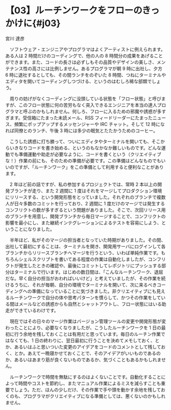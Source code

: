 # 【03】ルーチンワークをフローのきっかけに{#j03}

<div class="author">宮川 達彦</div>

　ソフトウェア・エンジニアやプログラマはよくアーティストに例えられます。ある人は 2 時間だけのコーディングで、他の人の 8 時間分の成果をあげることができます。また、コードの長さは必ずしもその品質やデザインの美しさ、メンテナンス性の高さには比例しません。あるプログラマが朝 9 時に出社し、夕方 6 時に退社するとしても、その間ランチをのぞいた 8 時間、つねにターミナルやエディタを開いてコーディングしつづける、というのはむしろ稀な部類でしょう。

　周りの妨げがなくコーディングに没頭している状態を「フロー状態」と呼びますが、このフロー状態に何の苦労もなく突入できるエンジニアを本当の達人プログラマと呼ぶのかもしれません。何しろ、フローに入るための邪魔や誘惑が多すぎます。受信箱にたまった未読メール、RSS フィードリーダーにたまったニュース、頻繁にポップアップするメッセンジャーや IRC チャット。そして 12 時になれば同僚とのランチ、午後 3 時には多少の眠気とたたかうためのコーヒー。

　こうした誘惑に打ち勝って、ついにエディタやターミナルを開いても、そこからいきなりコードを書き始める、というのもなかなか難しいものです。どんな運動でも準備運動や助走が必要なように、コードを書くという（クリエイティブな！）作業の前にも、そのための準備が必要です。この準備はどんなものでもいいのですが、「ルーチンワーク」をこの準備として利用すると便利なことがあります。

　2 年ほど前の話ですが、私の参加するプロジェクトでは、常時 2 本以上の開発ブランチが走り、また 2 週間に 1 度はそれをマージしてプロダクション環境にリリースする、という開発形態をとっていました。それぞれのブランチで複数人が日々多数のコミットを行っており、2 週間に 1 度だけのマージでは発生するコンフリクトの数が多すぎるという問題がありました。そこで、次回リリース用のブランチを用意し、開発ブランチから毎日マージすることで、コンフリクトの影響を最小にし、また継続インテグレーションによるテストを容易にしよう、ということになりました。

　半年ほど、私がそのマージの担当者となっていた時期がありました。その間、出社して最初にすることは、ターミナルを開き、開発用サーバにログインして各ブランチからリリースブランチへマージを行うという、いわば単純作業です。もちろんシェルスクリプトを書いてある程度の作業は自動化しましたが、コンフリクトが発生したときの確認や、最後にコミットしてレポジトリにプッシュする部分はターミナルで行います。はじめの数日間は、「こんなルーチンワーク、退屈だな。早く自分の担当がおわればいいけど」と考えていましたが、その作業を続けるうちに、それが毎朝、自分の環境でターミナルを開いて、次に来るべきコーディングへの準備になっていることに気づきました。非クリエイティブにも見えるルーチンワークで自分の体や思考パターンを慣らして、かつその作業をしている間はメールなどの誘惑からも自然とシャットアウトし、フロー状態にはいる助走ができているわけです。

　現在ではその日々のマージ作業はバージョン管理ツールの変更や開発形態が変わったことにより、必要なくなりましたが、こうしたルーチンワークを 1 日の最初に行う余地を残しておくことは有用だと思っています。毎日のルーチン作業ではなくても、1 日の終わりに、翌日最初に行うことを決めてメモしておく、とか、あるいはふと思いついた変更のアイデアをコードのコメントとして残しておく、とか。あえて一晩寝かせておくことで、そのアイデアがいいものであるのか、あるいはあまり筋が良くないものであるか、気づくこともあるかもしれません。

　ルーチンワークで時間を無駄にするのはよくないことです。自動化することによって時間やコストを節約し、またマニュアル作業によるミスを減らすことも重要でしょう。ただ、ほんの少しだけ、その作業で手や頭を動かす余地を残しておくのも、プログラマがクリエイティブになる準備としては、悪くないのかもしれません。

